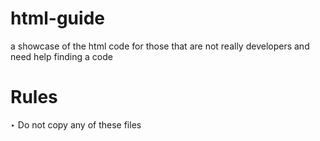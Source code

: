 # html-guide
a showcase of the html code
for those that are not really developers and need help finding a code
# Rules
‣ Do not copy any of these files
